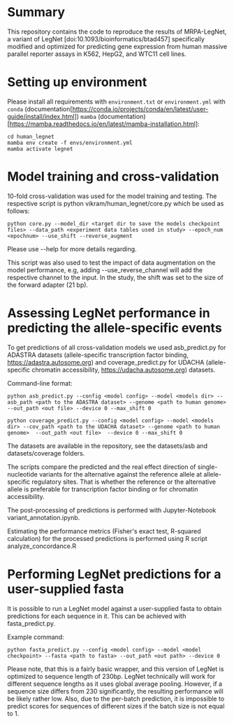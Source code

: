 # Summary

This repository contains the code to reproduce the results of MRPA-LegNet, a variant of LegNet [doi:10.1093/bioinformatics/btad457] specifically modified and optimized for predicting gene expression from human massive parallel reporter assays in K562, HepG2, and WTC11 cell lines.

# Setting up environment
Please install all requirements with `environment.txt` or `environment.yml` with `conda` (documentation[https://conda.io/projects/conda/en/latest/user-guide/install/index.html]) `mamba` (documentation)[https://mamba.readthedocs.io/en/latest/mamba-installation.html]:
```
cd human_legnet
mamba env create -f envs/environment.yml 
mamba activate legnet
```

# Model training and cross-validation

10-fold cross-validation was used for the model training and testing. The respective script is python vikram/human_legnet/core.py which be used as follows:

```
python core.py --model_dir <target dir to save the models checkpoint files> --data_path <experiment data tables used in study> --epoch_num <epochnum> --use_shift --reverse_augment
```

Please use --help for more details regarding.

This script was also used to test the impact of data augmentation on the model performance, e.g, adding --use_reverse_channel will add the respective channel to the input. In the study, the shift was set to the size of the forward adapter (21 bp).

# Assessing LegNet performance in predicting the allele-specific events

To get predictions of all cross-validation models we used asb_predict.py for ADASTRA datasets (allele-specific transcription factor binding, https://adastra.autosome.org) and coverage_predict.py for UDACHA (allele-specific chromatin accessibility, https://udacha.autosome.org) datasets.

Command-line format:
```
python asb_predict.py --config <model config> --model <models dir> --asb_path <path to the ADASTRA dataset> --genome <path to human genome> --out_path <out file> --device 0 --max_shift 0
```
```
python coverage_predict.py --config <model config> --model <models dir> --cov_path <path to the UDACHA dataset> --genome <path to human genome>  --out_path <out file>  --device 0 --max_shift 0
```
The datasets are available in the repository, see the datasets/asb and datasets/coverage folders.

The scripts compare the predicted and the real effect direction of single-nucleotide variants for the alternative against the reference allele at allele-specific regulatory sites. That is whether the reference or the alternative allele is preferable for transcription factor binding or for chromatin accessibility. 

The post-processing of predictions is performed with Jupyter-Notebook variant_annotation.ipynb.

Estimating the performance metrics (Fisher's exact test, R-squared calculation) for the processed predictions is performed using R script analyze_concordance.R

# Performing LegNet predictions for a user-supplied fasta

It is possible to run a LegNet model against a user-supplied fasta to obtain predictions for each sequence in it. This can be achieved with fasta_predict.py.

Example command:
```
python fasta_predict.py --config <model config> --model <model checkpoint> --fasta <path to fasta> --out_path <out path> --device 0 
```

Please note, that this is a fairly basic wrapper, and this version of LegNet is optimized to sequence length of 230bp.
LegNet technically will work for different sequence lengths as it uses global average pooling. 
However, if a sequence size  differs from 230 significantly, the resulting performance will be likely rather low. 
Also, due to the per-batch prediction, it is impossible to predict scores for sequences of different sizes if the batch size is not equal to 1.

